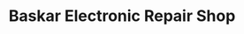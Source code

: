 ---
title: "Baskar Electronic Repair Shop"
url: /koothanallur/baskar-electronic-repair-shop/
shop: electronics
---